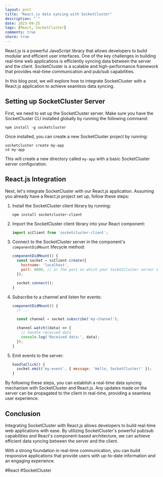 ```yaml
---
layout: post
title: "React.js data syncing with SocketCluster"
description: " "
date: 2023-09-25
tags: [React, SocketCluster]
comments: true
share: true
---
```


React.js is a powerful JavaScript library that allows developers to build modular and efficient user interfaces. One of the key challenges in building real-time web applications is efficiently syncing data between the server and the client. SocketCluster is a scalable and high-performance framework that provides real-time communication and pub/sub capabilities.

In this blog post, we will explore how to integrate SocketCluster with a React.js application to achieve seamless data syncing.

## Setting up SocketCluster Server

First, we need to set up the SocketCluster server. Make sure you have the SocketCluster CLI installed globally by running the following command:

```
npm install -g socketcluster
```

Once installed, you can create a new SocketCluster project by running:

```
socketcluster create my-app
cd my-app
```

This will create a new directory called `my-app` with a basic SocketCluster server configuration.

## React.js Integration

Next, let's integrate SocketCluster with our React.js application. Assuming you already have a React.js project set up, follow these steps:

1. Install the SocketCluster client library by running:

   ```
   npm install socketcluster-client
   ```

2. Import the SocketCluster client library into your React component:

   ```jsx
   import scClient from 'socketcluster-client';
   ```

3. Connect to the SocketCluster server in the component's `componentDidMount` lifecycle method:

   ```jsx
   componentDidMount() {
     const socket = scClient.create({
       hostname: 'localhost',
       port: 8000, // or the port on which your SocketCluster server is running
     });

     socket.connect();
   }
   ```

4. Subscribe to a channel and listen for events:

   ```jsx
   componentDidMount() {
     // ...

     const channel = socket.subscribe('my-channel');

     channel.watch((data) => {
       // handle received data
       console.log('Received data:', data);
     });
   }
   ```

5. Emit events to the server:

   ```jsx
   handleClick() {
     socket.emit('my-event', { message: 'Hello, SocketCluster!' });
   }
   ```

By following these steps, you can establish a real-time data syncing mechanism with SocketCluster and React.js. Any updates made on the server can be propagated to the client in real-time, providing a seamless user experience.

## Conclusion

Integrating SocketCluster with React.js allows developers to build real-time web applications with ease. By utilizing SocketCluster's powerful pub/sub capabilities and React's component-based architecture, we can achieve efficient data syncing between the server and the client.

With a strong foundation in real-time communication, you can build responsive applications that provide users with up-to-date information and an engaging experience.

#React #SocketCluster